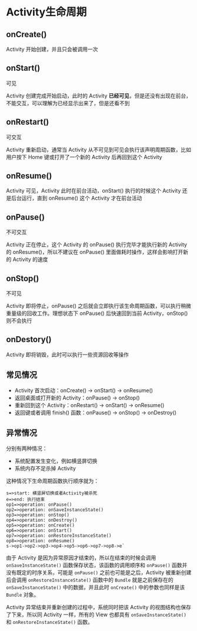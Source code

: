 # Activity生命周期

## onCreate()

Activity 开始创建，并且只会被调用一次

## onStart()

可见

Activity 创建完成开始启动，此时的 Activity **已经可见**，但是还没有出现在前台，不能交互，可以理解为已经显示出来了，但是还看不到

## onRestart()

可交互

Activity 重新启动，通常当 Activity 从不可见到可见会执行该声明周期函数，比如用户按下 Home 键或打开了一个新的 Activity 后再回到这个 Activity

## onResume()

Activity 可见，Activity 此时在前台活动，onStart() 执行的时候这个 Activity 还是后台运行，直到 onResume() 这个 Activity 才在前台活动

## onPause()

不可交互

Activity 正在停止，这个 Activity 的 onPause() 执行完毕才能执行新的 Activity 的 onResume()，所以不建议在 onPause() 里面做耗时操作，这样会影响打开新的 Activity 的速度

## onStop()

不可见

Activity 即将停止，onPause() 之后就会立即执行该生命周期函数，可以执行稍微重量级的回收工作。理想状态下 onPause() 后快速回到当前 Activity，onStop() 则不会执行

## onDestory()

Activity 即将销毁，此时可以执行一些资源回收等操作

## 常见情况

- Activity 首次启动：onCreate() -> onStart() -> onResume()
- 返回桌面或打开新的 Activity：onPause() -> onStop()
- 重新回到这个 Activity：onRestart() -> onStart() -> onResume()
- 返回键或者调用 finish() 函数：onPause() -> onStop() -> onDestroy()

## 异常情况

分别有两种情况：

- 系统配置发生变化，例如横竖屏切换
- 系统内存不足杀掉 Activity

这种情况下生命周期函数执行顺序就为：

```
s=>start: 横竖屏切换或者Activity被杀死
e=>end: 执行结束
op1=>operation: onPause()
op2=>operation: onSaveInstanceState()
op3=>operation: onStop()
op4=>operation: onDestroy()
op5=>operation: onCreate()
op6=>operation: onStart()
op7=>operation: onRestoreInstanceState()
op8=>operation: onResume()
s->op1->op2->op3->op4->op5->op6->op7->op8->e`
```

由于 Activity 是因为异常原因才结束的，所以在结束的时候会调用 `onSaveInstanceState()` 函数保存状态，该函数的调用顺序和 `onPause()` 函数并没有既定的时序关系，可能是 `onPause()` 之前也可能是之后，Activity 被重新创建后会调用 `onRestoreInstanceState()` 函数中的 `Bundle` 就是之前保存在的 `onSaveInstanceState()` 中的数据，并且此时 `onCreate()` 中的参数也同样是该 `Bundle` 对象。

Activity 异常结束并重新创建的过程中，系统同时把该 Activity 的视图结构也保存了下来，所以同 Activity 一样，所有的 View 也都具有 `onSaveInstanceState()` 和 `onRestoreInstanceState()` 函数。

